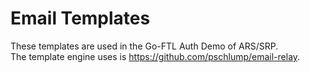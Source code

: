 
Email Templates
===============

These templates are used in the Go-FTL Auth Demo of ARS/SRP.  
The template engine uses is https://github.com/pschlump/email-relay.



